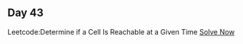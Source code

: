 ## Day 43

Leetcode:Determine if a Cell Is Reachable at a Given Time
[Solve Now](https://leetcode.com/problems/determine-if-a-cell-is-reachable-at-a-given-time/description/?envType=daily-question&envId=2023-11-08)
